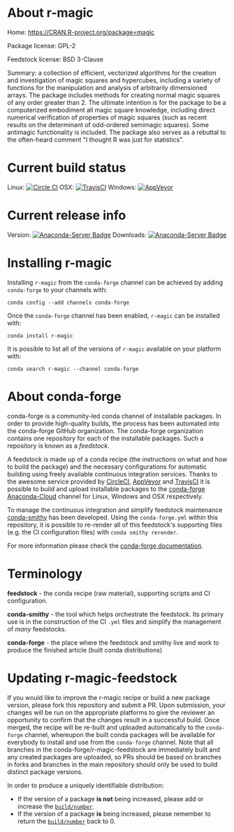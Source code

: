 About r-magic
=============

Home: https://CRAN.R-project.org/package=magic

Package license: GPL-2

Feedstock license: BSD 3-Clause

Summary: a collection of efficient, vectorized algorithms for the creation and investigation of magic squares and hypercubes, including a variety of functions for the manipulation and analysis of arbitrarily dimensioned arrays.  The package includes methods for creating normal magic squares of any order greater than 2.  The ultimate intention is for the package to be a computerized embodiment all magic square knowledge, including direct numerical verification of properties of magic squares (such as recent results on the determinant of odd-ordered semimagic squares).  Some antimagic functionality is included.  The package also serves as a rebuttal to the often-heard comment "I thought R was just for statistics".



Current build status
====================

Linux: [![Circle CI](https://circleci.com/gh/conda-forge/r-magic-feedstock.svg?style=shield)](https://circleci.com/gh/conda-forge/r-magic-feedstock)
OSX: [![TravisCI](https://travis-ci.org/conda-forge/r-magic-feedstock.svg?branch=master)](https://travis-ci.org/conda-forge/r-magic-feedstock)
Windows: [![AppVeyor](https://ci.appveyor.com/api/projects/status/github/conda-forge/r-magic-feedstock?svg=True)](https://ci.appveyor.com/project/conda-forge/r-magic-feedstock/branch/master)

Current release info
====================
Version: [![Anaconda-Server Badge](https://anaconda.org/conda-forge/r-magic/badges/version.svg)](https://anaconda.org/conda-forge/r-magic)
Downloads: [![Anaconda-Server Badge](https://anaconda.org/conda-forge/r-magic/badges/downloads.svg)](https://anaconda.org/conda-forge/r-magic)

Installing r-magic
==================

Installing `r-magic` from the `conda-forge` channel can be achieved by adding `conda-forge` to your channels with:

```
conda config --add channels conda-forge
```

Once the `conda-forge` channel has been enabled, `r-magic` can be installed with:

```
conda install r-magic
```

It is possible to list all of the versions of `r-magic` available on your platform with:

```
conda search r-magic --channel conda-forge
```


About conda-forge
=================

conda-forge is a community-led conda channel of installable packages.
In order to provide high-quality builds, the process has been automated into the
conda-forge GitHub organization. The conda-forge organization contains one repository
for each of the installable packages. Such a repository is known as a *feedstock*.

A feedstock is made up of a conda recipe (the instructions on what and how to build
the package) and the necessary configurations for automatic building using freely
available continuous integration services. Thanks to the awesome service provided by
[CircleCI](https://circleci.com/), [AppVeyor](http://www.appveyor.com/)
and [TravisCI](https://travis-ci.org/) it is possible to build and upload installable
packages to the [conda-forge](https://anaconda.org/conda-forge)
[Anaconda-Cloud](http://docs.anaconda.org/) channel for Linux, Windows and OSX respectively.

To manage the continuous integration and simplify feedstock maintenance
[conda-smithy](http://github.com/conda-forge/conda-smithy) has been developed.
Using the ``conda-forge.yml`` within this repository, it is possible to re-render all of
this feedstock's supporting files (e.g. the CI configuration files) with ``conda smithy rerender``.

For more information please check the [conda-forge documentation](https://conda-forge.org/docs/).

Terminology
===========

**feedstock** - the conda recipe (raw material), supporting scripts and CI configuration.

**conda-smithy** - the tool which helps orchestrate the feedstock.
                   Its primary use is in the construction of the CI ``.yml`` files
                   and simplify the management of *many* feedstocks.

**conda-forge** - the place where the feedstock and smithy live and work to
                  produce the finished article (built conda distributions)


Updating r-magic-feedstock
==========================

If you would like to improve the r-magic recipe or build a new
package version, please fork this repository and submit a PR. Upon submission,
your changes will be run on the appropriate platforms to give the reviewer an
opportunity to confirm that the changes result in a successful build. Once
merged, the recipe will be re-built and uploaded automatically to the
`conda-forge` channel, whereupon the built conda packages will be available for
everybody to install and use from the `conda-forge` channel.
Note that all branches in the conda-forge/r-magic-feedstock are
immediately built and any created packages are uploaded, so PRs should be based
on branches in forks and branches in the main repository should only be used to
build distinct package versions.

In order to produce a uniquely identifiable distribution:
 * If the version of a package **is not** being increased, please add or increase
   the [``build/number``](http://conda.pydata.org/docs/building/meta-yaml.html#build-number-and-string).
 * If the version of a package **is** being increased, please remember to return
   the [``build/number``](http://conda.pydata.org/docs/building/meta-yaml.html#build-number-and-string)
   back to 0.